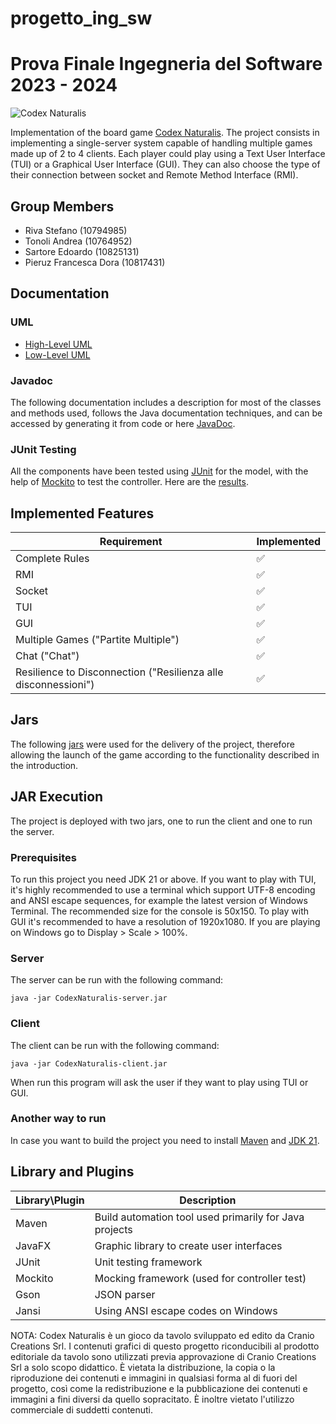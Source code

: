 # progetto_ing_sw
# Prova Finale Ingegneria del Software 2023 - 2024

![Codex Naturalis](https://github.com/rivaPolimi/ing-sw-2024-riva-pieruz-sartore-tonoli/blob/master/src/main/resources/images/background.png)

Implementation of the board game [Codex Naturalis](https://www.craniocreations.it/prodotto/codex-naturalis). The project consists in implementing a single-server system capable of handling multiple games made up of 2 to 4 clients.
Each player could play using a Text User Interface (TUI) or a Graphical User Interface (GUI). They can also choose the type of their connection between socket and Remote Method Interface (RMI).

## Group Members

- Riva Stefano (10794985)
- Tonoli Andrea (10764952)
- Sartore Edoardo (10825131)
- Pieruz Francesca Dora (10817431)

## Documentation

### UML
- [High-Level UML](https://github.com/rivaPolimi/ing-sw-2024-riva-pieruz-sartore-tonoli/tree/master/deliverables/UML)
- [Low-Level UML](https://github.com/rivaPolimi/ing-sw-2024-riva-pieruz-sartore-tonoli/blob/master/deliverables/UML/low_level_UML.png)

### Javadoc

The following documentation includes a description for most of the classes and methods used, follows the Java documentation techniques, and can be accessed by generating it from code or here [JavaDoc](https://github.com/rivaPolimi/ing-sw-2024-riva-pieruz-sartore-tonoli/tree/master/deliverables/javadoc).

### JUnit Testing

All the components have been tested using [JUnit](https://junit.org/junit5/) for the model, with the help of [Mockito](https://site.mockito.org/) to test the controller. Here are the [results](https://github.com/rivaPolimi/ing-sw-2024-riva-pieruz-sartore-tonoli/blob/master/deliverables/Test_Results.png).

## Implemented Features

|  Requirement   | Implemented |
| -------------- | ----------- |
| Complete Rules | :white_check_mark: |
| RMI | :white_check_mark: |
| Socket | :white_check_mark: |
| TUI | :white_check_mark: |
| GUI | :white_check_mark: |
| Multiple Games ("Partite Multiple") | :white_check_mark: |
| Chat ("Chat") | :white_check_mark: |
| Resilience to Disconnection ("Resilienza alle disconnessioni") | :white_check_mark: |

## Jars

The following [jars](https://github.com/rivaPolimi/ing-sw-2024-riva-pieruz-sartore-tonoli/tree/master/deliverables/jars) were used for the delivery of the project, therefore allowing the launch of the game according to the functionality described in the introduction.

## JAR Execution

The project is deployed with two jars, one to run the client and one to run the server.

### Prerequisites

To run this project you need JDK 21 or above.
If you want to play with TUI, it's highly recommended to use a terminal which support UTF-8 encoding and ANSI escape sequences, for example the latest version of Windows Terminal. The recommended size for the console is 50x150.
To play with GUI it's recommended to have a resolution of 1920x1080. If you are playing on Windows go to Display > Scale > 100%. 

### Server

The server can be run with the following command:

    java -jar CodexNaturalis-server.jar

### Client

The client can be run with the following command:

    java -jar CodexNaturalis-client.jar

When run this program will ask the user if they want to play using TUI or GUI.

### Another way to run

In case you want to build the project you need to install [Maven](https://maven.apache.org/) and [JDK 21](https://www.oracle.com/it/java/technologies/downloads/#java21).

## Library and Plugins

| Library\Plugin | Description |
|----------------|-------------|
| Maven | Build automation tool used primarily for Java projects |
| JavaFX | Graphic library to create user interfaces |
| JUnit | Unit testing framework |
| Mockito | Mocking framework (used for controller test) |
| Gson | JSON parser |
| Jansi | Using ANSI escape codes on Windows |


NOTA: Codex Naturalis è un gioco da tavolo sviluppato ed edito da Cranio Creations Srl. I contenuti grafici di questo progetto riconducibili al prodotto editoriale da tavolo sono utilizzati previa approvazione di Cranio Creations Srl a solo scopo didattico. È vietata la distribuzione, la copia o la riproduzione dei contenuti e immagini in qualsiasi forma al di fuori del progetto, così come la redistribuzione e la pubblicazione dei contenuti e immagini a fini diversi da quello sopracitato. È inoltre vietato l'utilizzo commerciale di suddetti contenuti.
